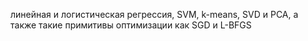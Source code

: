 линейная и логистическая регрессия, SVM, k-means, SVD и PCA, а также такие примитивы оптимизации как SGD и L-BFGS